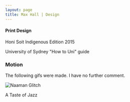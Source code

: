 ```yaml
---
layout: page
title: Max Hall | Design
---
```

#### Print Design

Honi Soit Indigenous Edition 2015

University of Sydney "How to Uni" guide

### Motion
The following gifs were made. I have no further comment.

![Naaman Glitch](http://i.imgur.com/5l18B2B.gif)


A Taste of Jazz
